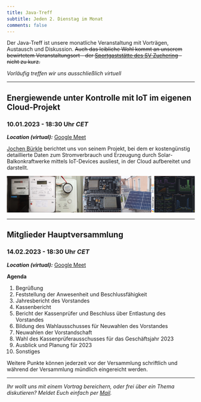 ```yaml
---
title: Java-Treff
subtitle: Jeden 2. Dienstag im Monat
comments: false
---
```


Der Java-Treff ist unsere monatliche Veranstaltung mit Vorträgen, Austausch und Diskussion.
~~Auch das leibliche Wohl kommt an unserem bewirtetem Veranstaltungsort - der [Sportgaststätte des SV Zuchering](https://goo.gl/maps/WdFPbCwjdqWQr5eUA) - nicht zu kurz.~~

_Vorläufig treffen wir uns ausschließlich virtuell_

---

## Energiewende unter Kontrolle mit IoT im eigenen Cloud-Projekt
### 10.01.2023 - 18:30 Uhr *CET*

***Location (virtual):*** [Google Meet](https://meet.google.com/get-jzpw-qxm)

[Jochen Bürkle](https://www.linkedin.com/in/jochen-b%C3%BCrkle-ab694720/) berichtet uns von seinem Projekt, bei dem er kostengünstig detaillierte Daten zum Stromverbrauch und Erzeugung durch Solar-Balkonkraftwerke mittels IoT-Devices ausliest, in der Cloud aufbereitet  und darstellt.

![](../../_img/electric-jochen.png)

---

## Mitglieder Hauptversammlung
### 14.02.2023 - 18:30 Uhr *CET*

***Location (virtual):*** [Google Meet](https://meet.google.com/get-jzpw-qxm)

**Agenda**

1. Begrüßung
1. Feststellung der Anwesenheit und Beschlussfähigkeit
1. Jahresbericht des Vorstandes
1. Kassenbericht
1. Bericht der Kassenprüfer und Beschluss über Entlastung des Vorstandes
1. Bildung des Wahlausschusses für Neuwahlen des Vorstandes
1. Neuwahlen der Vorstandschaft
1. Wahl des Kassenprüferausschusses für das Geschäftsjahr 2023
1. Ausblick und Planung für 2023
1. Sonstiges

Weitere Punkte können jederzeit vor der Versammlung schriftlich und während der Versammlung mündlich eingereicht werden.

---

*Ihr wollt uns mit einem Vortrag bereichern, oder frei über ein Thema diskutieren?
Meldet Euch einfach per [Mail](mailto:info@jug-in.bayern).*
